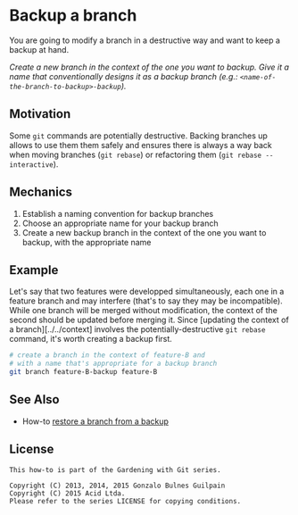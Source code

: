 Backup a branch
===============

You are going to modify a branch in a destructive way and want to keep a backup at hand.

_Create a new branch in the context of the one you want to backup. Give it a name that conventionally designs it as a backup branch (e.g.: `<name-of-the-branch-to-backup>-backup`)._

Motivation
----------

Some `git` commands are potentially destructive. Backing branches up allows to use them them safely and ensures there is always a way back when moving branches (`git rebase`) or refactoring them (`git rebase --interactive`).

Mechanics
---------

1. Establish a naming convention for backup branches
1. Choose an appropriate name for your backup branch
1. Create a new backup branch in the context of the one you want to backup, with the appropriate name

Example
-------

Let's say that two features were developped simultaneously, each one in a feature branch and may interfere (that's to say they may be incompatible). While one branch will be merged without modification, the context of the second should be updated before merging it. Since [updating the context of a branch][../../context] involves the potentially-destructive `git rebase` command, it's worth creating a backup first.

```bash
# create a branch in the context of feature-B and
# with a name that's appropriate for a backup branch
git branch feature-B-backup feature-B
```

See Also
--------

- How-to [restore a branch from a backup](restore_a_branch_from_a_backup.md)

License
-------

    This how-to is part of the Gardening with Git series.

    Copyright (C) 2013, 2014, 2015 Gonzalo Bulnes Guilpain
    Copyright (C) 2015 Acid Ltda.
    Please refer to the series LICENSE for copying conditions.
